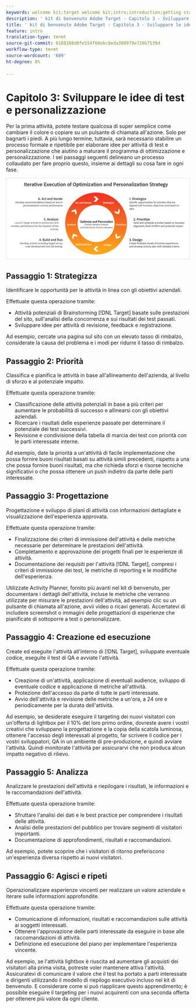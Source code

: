 ```yaml
---
keywords: welcome kit;target welcome kit;intro;introduction;getting started
description: ' kit di benvenuto Adobe Target - Capitolo 3 - Sviluppare le idee di test e personalizzazione'
title: ' kit di benvenuto Adobe Target - Capitolo 3 - Sviluppare le idee di test e personalizzazione'
feature: intro
translation-type: tm+mt
source-git-commit: 0188108d0fe554f60ebc8eda300979e720b7539d
workflow-type: tm+mt
source-wordcount: '689'
ht-degree: 0%

---
```



# Capitolo 3: Sviluppare le idee di test e personalizzazione

Per la prima attività, potete testare qualcosa di super semplice come cambiare il colore o copiare su un pulsante di chiamata all&#39;azione. Solo per bagnarti i piedi. A più lungo termine, tuttavia, sarà necessario stabilire un processo formale e ripetibile per elaborare idee per attività di test e personalizzazione che aiutino a maturare il programma di ottimizzazione e personalizzazione. I sei passaggi seguenti delineano un processo collaudato per fare proprio questo, insieme ai dettagli su cosa fare in ogni fase.

![Esecuzione iterativa del diagramma della strategia di ottimizzazione e personalizzazione](/help/c-intro/assets/six-steps.png)

## Passaggio 1: Strategizza

Identificare le opportunità per le attività in linea con gli obiettivi aziendali.

Effettuate questa operazione tramite:

* Attività potenziali di Brainstorming [!DNL Target] basate sulle prestazioni del sito, sull&#39;analisi della concorrenza e sui risultati dei test passati.
* Sviluppare idee per attività di revisione, feedback e registrazione.

Ad esempio, cercate una pagina sul sito con un elevato tasso di rimbalzo, considerate la causa del problema e i modi per ridurre il tasso di rimbalzo.

## Passaggio 2: Priorità

Classifica e pianifica le attività in base all&#39;allineamento dell&#39;azienda, al livello di sforzo e al potenziale impatto.

Effettuate questa operazione tramite:

* Classificazione delle attività potenziali in base a più criteri per aumentare le probabilità di successo e allinearsi con gli obiettivi aziendali.
* Ricercare i risultati delle esperienze passate per determinare il potenziale dei test successivi.
* Revisione e condivisione della tabella di marcia dei test con priorità con le parti interessate interne.

Ad esempio, date la priorità a un&#39;attività di facile implementazione che possa fornire buoni risultati basati su attività simili precedenti, rispetto a una che possa fornire buoni risultati, ma che richieda sforzi e risorse tecniche significativi o che possa ottenere un push indietro da parte delle parti interessate.

## Passaggio 3: Progettazione

Progettazione e sviluppo di piani di attività con informazioni dettagliate e visualizzazione dell&#39;esperienza approvata.

Effettuate questa operazione tramite:

* Finalizzazione dei criteri di immissione dell&#39;attività e delle metriche necessarie per determinare le prestazioni dell&#39;attività.
* Completamento e approvazione dei progetti finali per le esperienze di attività.
* Documentazione dei requisiti per l&#39;attività [!DNL Target], compresi i criteri di immissione dei test, le metriche di reporting e le modifiche dell&#39;esperienza.

Utilizzate Activity Planner, fornito più avanti nel kit di benvenuto, per documentare i dettagli dell&#39;attività, incluse le metriche che verranno utilizzate per misurare le prestazioni dell&#39;attività, ad esempio clic su un pulsante di chiamata all&#39;azione, avvii video o ricavi generati. Accertatevi di includere screenshot o immagini delle progettazioni di esperienze che pianificate di sottoporre a test o personalizzare.

## Passaggio 4: Creazione ed esecuzione

Create ed eseguite l&#39;attività all&#39;interno di [!DNL Target], sviluppate eventuale codice, eseguite il test di QA e avviate l&#39;attività.

Effettuate questa operazione tramite:

* Creazione di un&#39;attività, applicazione di eventuali audience, sviluppo di eventuale codice e applicazione di metriche all&#39;attività.
* Protezione dell&#39;accesso da parte di tutte le parti interessate.
* Avvio dell&#39;attività e revisione delle metriche a un&#39;ora, a 24 ore e periodicamente per la durata dell&#39;attività.

Ad esempio, se desiderate eseguire il targeting dei nuovi visitatori con un&#39;offerta di lightbox per il 10% del loro primo ordine, dovreste avere i vostri creativi che sviluppano la progettazione e la copia della scatola luminosa, ottenere l&#39;accesso degli interessati al progetto, far scrivere il codice per i vostri sviluppatori, QA in un ambiente di pre-produzione, e quindi avviare l&#39;attività. Quindi monitorate l&#39;attività per assicurarvi che non produca alcun impatto negativo di rilievo.

## Passaggio 5: Analizza

Analizzare le prestazioni dell&#39;attività e riepilogare i risultati, le informazioni e le raccomandazioni dell&#39;attività.

Effettuate questa operazione tramite:

* Sfruttare l&#39;analisi dei dati e le best practice per comprendere i risultati delle attività.
* Analisi delle prestazioni del pubblico per trovare segmenti di visitatori importanti.
* Documentazione di approfondimenti, risultati e raccomandazioni.

Ad esempio, potete scoprire che i visitatori di ritorno preferiscono un&#39;esperienza diversa rispetto ai nuovi visitatori.

## Passaggio 6: Agisci e ripeti

Operazionalizzare esperienze vincenti per realizzare un valore aziendale e iterare sulle informazioni approfondite.

Effettuate questa operazione tramite:

* Comunicazione di informazioni, risultati e raccomandazioni sulle attività ai soggetti interessati.
* Ottenere l&#39;approvazione delle parti interessate da eseguire in base alle raccomandazioni di attività.
* Definizione ed esecuzione del piano per implementare l&#39;esperienza vincente.

Ad esempio, se l&#39;attività lightbox è riuscita ad aumentare gli acquisti dei visitatori alla prima visita, potreste voler mantenere attiva l&#39;attività. Assicuratevi di comunicare il valore che il test ha portato a parti interessate e dirigenti utilizzando il modello di riepilogo esecutivo incluso nel kit di benvenuto. E considerare come si può riapplicare questo apprendimento; è possibile eseguire il targeting per i nuovi acquirenti con una seconda offerta per ottenere più valore da ogni cliente.